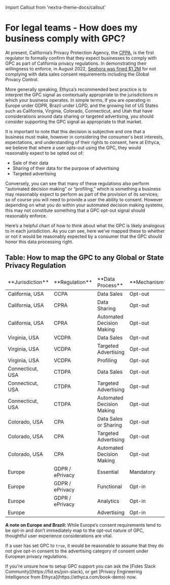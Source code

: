 import Callout from 'nextra-theme-docs/callout'

# For legal teams - How does my business comply with GPC?

At present, California’s Privacy Protection Agency, the [CPPA](https://cppa.ca.gov), is the first regulator to formally confirm that they expect businesses to comply with GPC as part of California privacy regulations. In demonstrating their willingness to enforce, in August 2022, [Sephora was fined $1.2M](https://iapp.org/news/a/the-sephora-case-do-not-sell-but-are-you-selling/) for not complying with data sales consent requirements including the Global Privacy Control.

More generally speaking, Ethyca’s recommended best practice is to interpret the GPC signal as contextually appropriate to the jurisdictions in which your business operates. In simple terms, if you are operating in Europe under GDPR, Brazil under LGPD, and the growing list of US States such as California, Virginia, Colorado, Connecticut, and Utah that have considerations around data sharing or targeted advertising, you should consider supporting the GPC signal as appropriate to that market. 

It is important to note that this decision is subjective and one that a business must make, however in considering the consumer's best interests, expectations, and understanding of their rights to consent, here at Ethyca, we believe that where a user opts-out using the GPC, they would reasonably expect to be opted out of:

* Sale of their data
* Sharing of their data for the purpose of advertising
* Targeted advertising

Conversely, you can see that many of these regulations also perform “automated decision making” or “profiling,” which is something a business may reasonably expect to perform as part of the provision of its services; so of course you will need to provide a user the ability to consent. However depending on what you do within your automated decision making systems, this may not constitute something that a GPC opt-out signal should reasonably enforce.

Here’s a helpful chart of how to think about what the GPC is likely analogous to in each jurisdiction. As you can see, here we’ve mapped these to whether or not it would be reasonably expected by a consumer that the GPC should honor this data processing right.


## Table: How to map the GPC to any Global or State Privacy Regulation


<table>
<thead>
  <tr>
   <td>**Jurisdiction**</td>
   <td>**Regulation**</td>
   <td>**Data Process**</td>
   <td>**Mechanism**</td>
   <td>**GPC Suitability**</td>
  </tr>
  </thead>
  <tbody>
  <tr>
   <td>California, USA</td>
   <td>CCPA</td>
   <td>Data Sales</td>
   <td>Opt-out</td>
   <td>**YES**</td>
  </tr>
  <tr>
   <td>California, USA</td>
   <td>CPRA</td>
   <td>Data Sharing</td>
   <td>Opt-out</td>
   <td>**YES**</td>
  </tr>
  <tr>
   <td>California, USA</td>
   <td>CPRA</td>
   <td>Automated Decision Making</td>
   <td>Opt-out</td>
   <td>**NO**</td>
  </tr>
  <tr>
   <td>Virginia, USA</td>
   <td>VCDPA</td>
   <td>Data Sales</td>
   <td>Opt-out</td>
   <td>**YES**</td>
  </tr>
  <tr>
   <td>Virginia, USA</td>
   <td>VCDPA</td>
   <td>Targeted Advertising</td>
   <td>Opt-out</td>
   <td>**YES**</td>
  </tr>
  <tr>
   <td>Virginia, USA</td>
   <td>VCDPA</td>
   <td>Profiling</td>
   <td>Opt-out</td>
   <td>**NO**</td>
  </tr>
  <tr>
   <td>Connecticut, USA</td>
   <td>CTDPA</td>
   <td>Data Sales</td>
   <td>Opt-out</td>
   <td>**YES**</td>
  </tr>
  <tr>
   <td>Connecticut, USA</td>
   <td>CTDPA</td>
   <td>Targeted Advertising</td>
   <td>Opt-out</td>
   <td>**YES**</td>
  </tr>
  <tr>
   <td>Connecticut, USA</td>
   <td>CTDPA</td>
   <td>Automated Decision Making</td>
   <td>Opt-out</td>
   <td>**NO**</td>
  </tr>
  <tr>
   <td>Colorado, USA</td>
   <td>CPA</td>
   <td>Data Sales or Sharing</td>
   <td>Opt-out</td>
   <td>**YES**</td>
  </tr>
  <tr>
   <td>Colorado, USA</td>
   <td>CPA</td>
   <td>Targeted Advertising</td>
   <td>Opt-out</td>
   <td>**YES**</td>
  </tr>
  <tr>
   <td>Colorado, USA</td>
   <td>CPA</td>
   <td>Automated Decision Making</td>
   <td>Opt-out</td>
   <td>**NO**</td>
  </tr>
  <tr>
   <td>Europe</td>
   <td>GDPR / ePrivacy</td>
   <td>Essential</td>
   <td>Mandatory</td>
   <td>**NO**</td>
  </tr>
  <tr>
   <td>Europe</td>
   <td>GDPR / ePrivacy</td>
   <td>Functional</td>
   <td>Opt-in</td>
   <td>**NO**</td>
  </tr>
  <tr>
   <td>Europe</td>
   <td>GDPR / ePrivacy</td>
   <td>Analytics</td>
   <td>Opt-in</td>
   <td>**NO**</td>
  </tr>
  <tr>
   <td>Europe</td>
   <td></td>
   <td>Advertising</td>
   <td>Opt-in</td>
   <td>**YES**</td>
  </tr>
  </tbody>
</table>


**A note on Europe and Brazil:** While Europe’s consent requirements tend to be opt-in and don’t immediately map to the opt-out nature of GPC, thoughtful user experience considerations are vital.

If a user has set GPC to `true`, it would be reasonable to assume that they do not give opt-in consent to the advertising category of consent under European privacy regulations.

<Callout emoji="ⓘ">
If you're unsure how to setup GPC support you can ask the [Fides Slack Community](https://fid.es/join-slack), or get [Privacy Engineering Intelligence from Ethyca](https://ethyca.com/book-demo) now.
</Callout>